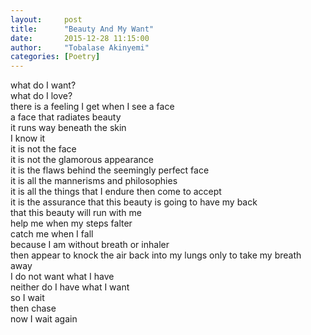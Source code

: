 ```yaml
---
layout:     post
title:      "Beauty And My Want"
date:       2015-12-28 11:15:00
author:     "Tobalase Akinyemi"
categories: [Poetry]
---
```


what do I want?  
what do I love?  
there is a feeling I get when I see a face  
a face that radiates beauty  
it runs way beneath the skin  
I know it  
it is not the face  
it is not the glamorous appearance  
it is the flaws behind the seemingly perfect face  
it is all the mannerisms and philosophies  
it is all the things that I endure then come to accept  
it is the assurance that this beauty is going to have my back  
that this beauty will run with me  
help me when my steps falter  
catch me when I fall  
because I am without breath or inhaler  
then appear to knock the air back into my lungs only to take my breath away  
I do not want what I have  
neither do I have what I want  
so I wait  
then chase  
now I wait again  
